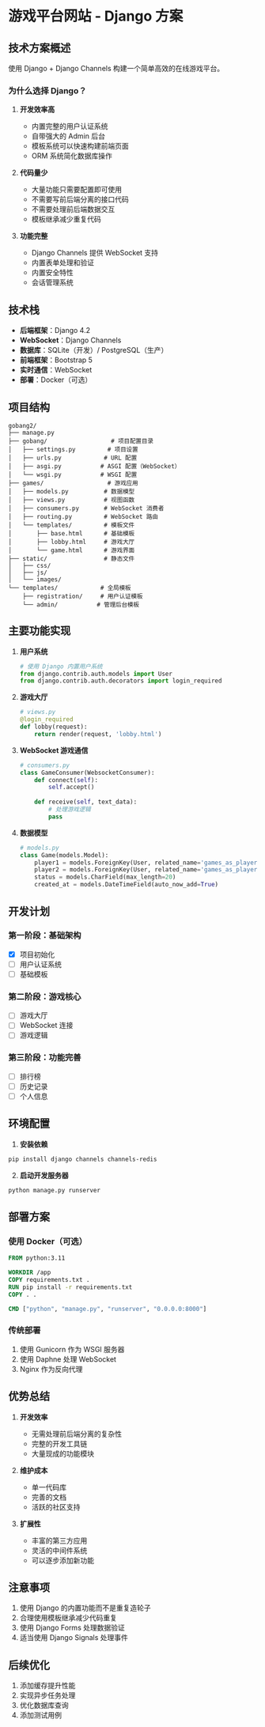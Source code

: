 # 游戏平台网站 - Django 方案

## 技术方案概述

使用 Django + Django Channels 构建一个简单高效的在线游戏平台。

### 为什么选择 Django？

1. **开发效率高**
   - 内置完整的用户认证系统
   - 自带强大的 Admin 后台
   - 模板系统可以快速构建前端页面
   - ORM 系统简化数据库操作

2. **代码量少**
   - 大量功能只需要配置即可使用
   - 不需要写前后端分离的接口代码
   - 不需要处理前后端数据交互
   - 模板继承减少重复代码

3. **功能完整**
   - Django Channels 提供 WebSocket 支持
   - 内置表单处理和验证
   - 内置安全特性
   - 会话管理系统

## 技术栈

- **后端框架**：Django 4.2
- **WebSocket**：Django Channels
- **数据库**：SQLite（开发）/ PostgreSQL（生产）
- **前端框架**：Bootstrap 5
- **实时通信**：WebSocket
- **部署**：Docker（可选）

## 项目结构

```
gobang2/
├── manage.py
├── gobang/                  # 项目配置目录
│   ├── settings.py         # 项目设置
│   ├── urls.py            # URL 配置
│   ├── asgi.py           # ASGI 配置（WebSocket）
│   └── wsgi.py           # WSGI 配置
├── games/                  # 游戏应用
│   ├── models.py          # 数据模型
│   ├── views.py           # 视图函数
│   ├── consumers.py       # WebSocket 消费者
│   ├── routing.py         # WebSocket 路由
│   └── templates/         # 模板文件
│       ├── base.html      # 基础模板
│       ├── lobby.html     # 游戏大厅
│       └── game.html      # 游戏界面
├── static/                # 静态文件
│   ├── css/
│   ├── js/
│   └── images/
└── templates/            # 全局模板
    ├── registration/     # 用户认证模板
    └── admin/           # 管理后台模板
```

## 主要功能实现

1. **用户系统**
   ```python
   # 使用 Django 内置用户系统
   from django.contrib.auth.models import User
   from django.contrib.auth.decorators import login_required
   ```

2. **游戏大厅**
   ```python
   # views.py
   @login_required
   def lobby(request):
       return render(request, 'lobby.html')
   ```

3. **WebSocket 游戏通信**
   ```python
   # consumers.py
   class GameConsumer(WebsocketConsumer):
       def connect(self):
           self.accept()
           
       def receive(self, text_data):
           # 处理游戏逻辑
           pass
   ```

4. **数据模型**
   ```python
   # models.py
   class Game(models.Model):
       player1 = models.ForeignKey(User, related_name='games_as_player1')
       player2 = models.ForeignKey(User, related_name='games_as_player2')
       status = models.CharField(max_length=20)
       created_at = models.DateTimeField(auto_now_add=True)
   ```

## 开发计划

### 第一阶段：基础架构
- [x] 项目初始化
- [ ] 用户认证系统
- [ ] 基础模板

### 第二阶段：游戏核心
- [ ] 游戏大厅
- [ ] WebSocket 连接
- [ ] 游戏逻辑

### 第三阶段：功能完善
- [ ] 排行榜
- [ ] 历史记录
- [ ] 个人信息

## 环境配置

1. **安装依赖**
```bash
pip install django channels channels-redis
```

2. **启动开发服务器**
```bash
python manage.py runserver
```

## 部署方案

### 使用 Docker（可选）
```dockerfile
FROM python:3.11

WORKDIR /app
COPY requirements.txt .
RUN pip install -r requirements.txt
COPY . .

CMD ["python", "manage.py", "runserver", "0.0.0.0:8000"]
```

### 传统部署
1. 使用 Gunicorn 作为 WSGI 服务器
2. 使用 Daphne 处理 WebSocket
3. Nginx 作为反向代理

## 优势总结

1. **开发效率**
   - 无需处理前后端分离的复杂性
   - 完整的开发工具链
   - 大量现成的功能模块

2. **维护成本**
   - 单一代码库
   - 完善的文档
   - 活跃的社区支持

3. **扩展性**
   - 丰富的第三方应用
   - 灵活的中间件系统
   - 可以逐步添加新功能

## 注意事项

1. 使用 Django 的内置功能而不是重复造轮子
2. 合理使用模板继承减少代码重复
3. 使用 Django Forms 处理数据验证
4. 适当使用 Django Signals 处理事件

## 后续优化

1. 添加缓存提升性能
2. 实现异步任务处理
3. 优化数据库查询
4. 添加测试用例
